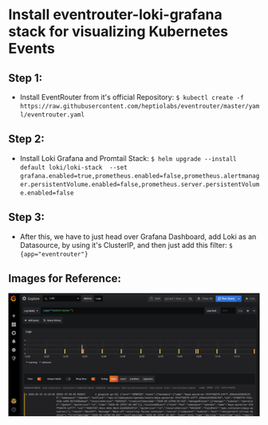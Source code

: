 # Install eventrouter-loki-grafana stack for visualizing Kubernetes Events

## Step 1:

- Install EventRouter from it's official Repository:
    `$ kubectl create -f https://raw.githubusercontent.com/heptiolabs/eventrouter/master/yaml/eventrouter.yaml`

## Step 2:

- Install Loki Grafana and Promtail Stack:
    `$ helm upgrade --install default loki/loki-stack  --set grafana.enabled=true,prometheus.enabled=false,prometheus.alertmanager.persistentVolume.enabled=false,prometheus.server.persistentVolume.enabled=false`

## Step 3:

- After this, we have to just head over Grafana Dashboard, add Loki as an Datasource, by using it's ClusterIP, and then just add this filter:
    `$ {app="eventrouter"}`

## Images for Reference:

![](images/loki-basic-loglabel.png)